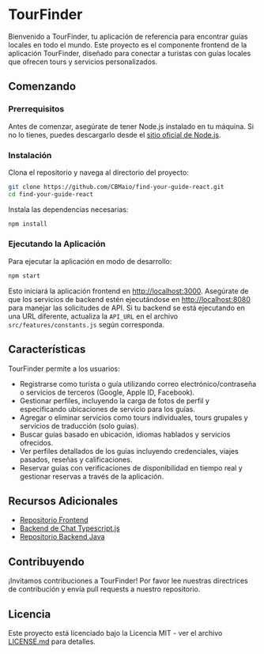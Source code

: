 # TourFinder

Bienvenido a TourFinder, tu aplicación de referencia para encontrar guías locales en todo el mundo. Este proyecto es el componente frontend de la aplicación TourFinder, diseñado para conectar a turistas con guías locales que ofrecen tours y servicios personalizados.

## Comenzando

### Prerrequisitos

Antes de comenzar, asegúrate de tener Node.js instalado en tu máquina. Si no lo tienes, puedes descargarlo desde el [sitio oficial de Node.js](https://nodejs.org/).

### Instalación

Clona el repositorio y navega al directorio del proyecto:

```bash
git clone https://github.com/CBMaio/find-your-guide-react.git
cd find-your-guide-react
```

Instala las dependencias necesarias:

```bash
npm install
```

### Ejecutando la Aplicación

Para ejecutar la aplicación en modo de desarrollo:

```bash
npm start
```

Esto iniciará la aplicación frontend en [http://localhost:3000](http://localhost:3000). Asegúrate de que los servicios de backend estén ejecutándose en [http://localhost:8080](http://localhost:8080) para manejar las solicitudes de API. Si tu backend se está ejecutando en una URL diferente, actualiza la `API_URL` en el archivo `src/features/constants.js` según corresponda.

## Características

TourFinder permite a los usuarios:

- Registrarse como turista o guía utilizando correo electrónico/contraseña o servicios de terceros (Google, Apple ID, Facebook).
- Gestionar perfiles, incluyendo la carga de fotos de perfil y especificando ubicaciones de servicio para los guías.
- Agregar o eliminar servicios como tours individuales, tours grupales y servicios de traducción (solo guías).
- Buscar guías basado en ubicación, idiomas hablados y servicios ofrecidos.
- Ver perfiles detallados de los guías incluyendo credenciales, viajes pasados, reseñas y calificaciones.
- Reservar guías con verificaciones de disponibilidad en tiempo real y gestionar reservas a través de la aplicación.

## Recursos Adicionales

- [Repositorio Frontend](https://github.com/CBMaio/find-your-guide-react)
- [Backend de Chat Typescript.js](https://github.com/gregoriocarranza/findYourGuide-ChatTypescript)
- [Repositorio Backend Java](https://github.com/FacuMartinezVidal/findyourguide)

## Contribuyendo

¡Invitamos contribuciones a TourFinder! Por favor lee nuestras directrices de contribución y envía pull requests a nuestro repositorio.

## Licencia

Este proyecto está licenciado bajo la Licencia MIT - ver el archivo [LICENSE.md](LICENSE.md) para detalles.
